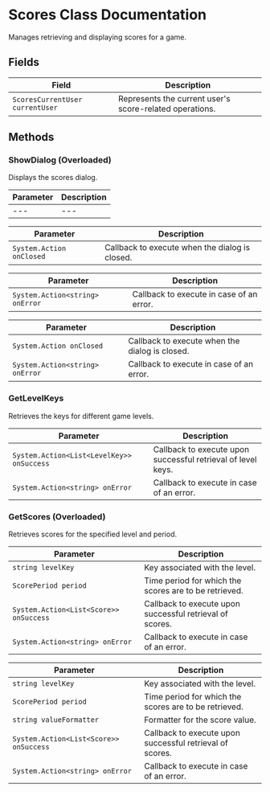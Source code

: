 # Scores Class Documentation

Manages retrieving and displaying scores for a game.

## Fields

| Field                  | Description                                              |
|------------------------|----------------------------------------------------------|
| `ScoresCurrentUser currentUser` | Represents the current user's score-related operations. |

## Methods

### ShowDialog (Overloaded)

Displays the scores dialog.

| Parameter              | Description                                                  |
|------------------------|--------------------------------------------------------------|
| --- | --- |

| Parameter              | Description                                                  |
|------------------------|--------------------------------------------------------------|
| `System.Action onClosed` | Callback to execute when the dialog is closed.              |

| Parameter              | Description                                                  |
|------------------------|--------------------------------------------------------------|
| `System.Action<string> onError` | Callback to execute in case of an error.                  |

| Parameter              | Description                                                  |
|------------------------|--------------------------------------------------------------|
| `System.Action onClosed` | Callback to execute when the dialog is closed.              |
| `System.Action<string> onError` | Callback to execute in case of an error.                  |

### GetLevelKeys

Retrieves the keys for different game levels.

| Parameter              | Description                                                  |
|------------------------|--------------------------------------------------------------|
| `System.Action<List<LevelKey>> onSuccess` | Callback to execute upon successful retrieval of level keys. |
| `System.Action<string> onError` | Callback to execute in case of an error.                  |

### GetScores (Overloaded)

Retrieves scores for the specified level and period.

| Parameter              | Description                                                  |
|------------------------|--------------------------------------------------------------|
| `string levelKey`      | Key associated with the level.                                |
| `ScorePeriod period`   | Time period for which the scores are to be retrieved.         |
| `System.Action<List<Score>> onSuccess` | Callback to execute upon successful retrieval of scores. |
| `System.Action<string> onError` | Callback to execute in case of an error.                  |

| Parameter              | Description                                                  |
|------------------------|--------------------------------------------------------------|
| `string levelKey`      | Key associated with the level.                                |
| `ScorePeriod period`   | Time period for which the scores are to be retrieved.         |
| `string valueFormatter`| Formatter for the score value.                                |
| `System.Action<List<Score>> onSuccess` | Callback to execute upon successful retrieval of scores. |
| `System.Action<string> onError` | Callback to execute in case of an error.                  |
